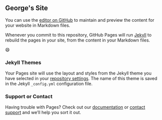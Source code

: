 ## George's Site

You can use the [editor on GitHub](https://github.com/Emmylou27/Em27.Github.io/edit/master/README.md) to maintain and preview the content for your website in Markdown files.

Whenever you commit to this repository, GitHub Pages will run [Jekyll](https://jekyllrb.com/) to rebuild the pages in your site, from the content in your Markdown files.

:smile:

### Jekyll Themes

Your Pages site will use the layout and styles from the Jekyll theme you have selected in your [repository settings](https://github.com/Emmylou27/Em27.Github.io/settings). The name of this theme is saved in the Jekyll `_config.yml` configuration file.

### Support or Contact

Having trouble with Pages? Check out our [documentation](https://help.github.com/categories/github-pages-basics/) or [contact support](https://github.com/contact) and we’ll help you sort it out.
